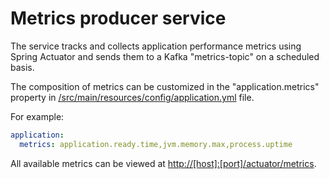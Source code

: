 # Metrics producer service 

The service tracks and collects application performance metrics using Spring Actuator
and sends them to a Kafka "metrics-topic" on a scheduled basis.

The composition of metrics can be customized in the "application.metrics" property 
in [/src/main/resources/config/application.yml](src/main/resources/config/application.yml) file.

For example:

```yml
application:
  metrics: application.ready.time,jvm.memory.max,process.uptime
```

All available metrics can be viewed at [http://[host]:[port]/actuator/metrics]().